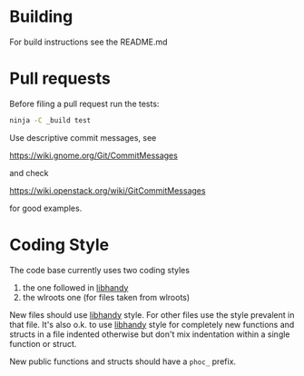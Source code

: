 Building
========
For build instructions see the README.md

Pull requests
=============
Before filing a pull request run the tests:

```sh
ninja -C _build test
```

Use descriptive commit messages, see

   https://wiki.gnome.org/Git/CommitMessages

and check

   https://wiki.openstack.org/wiki/GitCommitMessages

for good examples.

Coding Style
============
The code base currently uses two coding styles

1. the one followed in [libhandy][1]
2. the wlroots one (for files taken from wlroots)

New files should use [libhandy][1] style. For other files use the style
prevalent in that file. It's also o.k. to use [libhandy][1] style for
completely new functions and structs in a file indented otherwise but don't mix
indentation within a single function or struct.

New public functions and structs should have a `phoc_` prefix.

[1]: https://source.puri.sm/Librem5/libhandy/blob/master/HACKING.md
